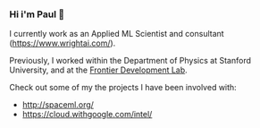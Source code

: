 ### Hi i'm Paul 👋

I currently work as an Applied ML Scientist and consultant (https://www.wrightai.com/).  

Previously, I worked within the Department of Physics at Stanford University, and at the <a href="https://frontierdevelopmentlab.org/" target="_blank">Frontier Development Lab</a>.

Check out some of my the projects I have been involved with:

* http://spaceml.org/
* https://cloud.withgoogle.com/intel/

